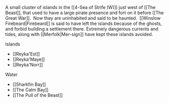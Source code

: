 A small cluster of islands in the [[4-Sea of Strife (W)]] just west of [[The Beast]], that used to have a large pirate presence and fort on it before [[The Great War]].  Now they are uninhabited and said to be haunted.  [[Winslow Firebeard|Firebeard]] is said to have left the islands because of the ghosts, and forbid building a settlement there.  Extremely dangerous currents and tides, along with [[Merfolk|Mer-sign]] have kept these islands avoided.

Islands
- [[Reyka'Est]]
- [[Reyka'Maye]]
- [[Reyka'Norr]]

Water
- [[Sharkfin Bay]]
- [[The Calm Bay]]
- [[The Pull of the Beast]]